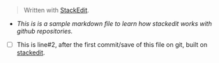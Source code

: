 


> Written with [StackEdit](https://stackedit.io/).

 - *This is is a sample markdown file to learn how stackedit works with github repositories.*
 - [ ] This is line#2, after the first commit/save of this file on git, built on [stackedit](https://stackedit.io/).


<!--stackedit_data:
eyJoaXN0b3J5IjpbLTE4MDg2MzA5MTcsOTA3Njk0MzAwXX0=
-->
